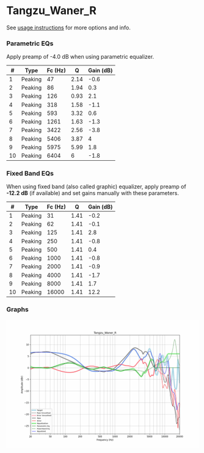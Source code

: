 # Tangzu_Waner_R
See [usage instructions](https://github.com/jaakkopasanen/AutoEq#usage) for more options and info.

### Parametric EQs
Apply preamp of -4.0 dB when using parametric equalizer.

|   # | Type    |   Fc (Hz) |    Q |   Gain (dB) |
|-----|---------|-----------|------|-------------|
|   1 | Peaking |        47 | 2.14 |        -0.6 |
|   2 | Peaking |        86 | 1.94 |         0.3 |
|   3 | Peaking |       126 | 0.93 |         2.1 |
|   4 | Peaking |       318 | 1.58 |        -1.1 |
|   5 | Peaking |       593 | 3.32 |         0.6 |
|   6 | Peaking |      1261 | 1.63 |        -1.3 |
|   7 | Peaking |      3422 | 2.56 |        -3.8 |
|   8 | Peaking |      5406 | 3.87 |         4   |
|   9 | Peaking |      5975 | 5.99 |         1.8 |
|  10 | Peaking |      6404 | 6    |        -1.8 |

### Fixed Band EQs
When using fixed band (also called graphic) equalizer, apply preamp of **-12.2 dB** (if available) and set gains manually with these parameters.

|   # | Type    |   Fc (Hz) |    Q |   Gain (dB) |
|-----|---------|-----------|------|-------------|
|   1 | Peaking |        31 | 1.41 |        -0.2 |
|   2 | Peaking |        62 | 1.41 |        -0.1 |
|   3 | Peaking |       125 | 1.41 |         2.8 |
|   4 | Peaking |       250 | 1.41 |        -0.8 |
|   5 | Peaking |       500 | 1.41 |         0.4 |
|   6 | Peaking |      1000 | 1.41 |        -0.8 |
|   7 | Peaking |      2000 | 1.41 |        -0.9 |
|   8 | Peaking |      4000 | 1.41 |        -1.7 |
|   9 | Peaking |      8000 | 1.41 |         1.7 |
|  10 | Peaking |     16000 | 1.41 |        12.2 |

### Graphs
![](./Tangzu_Waner_R.png)
